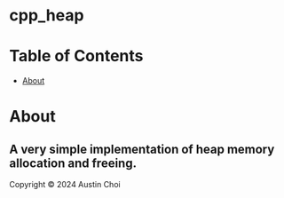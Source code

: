 # cpp_heap

# Table of Contents
* [About](#about)

# About
## A very simple implementation of heap memory allocation and freeing.

Copyright &copy; 2024 Austin Choi